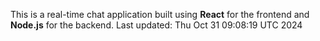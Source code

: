 This is a real-time chat application built using **React** for the frontend and **Node.js** for the backend.
Last updated: Thu Oct 31 09:08:19 UTC 2024
